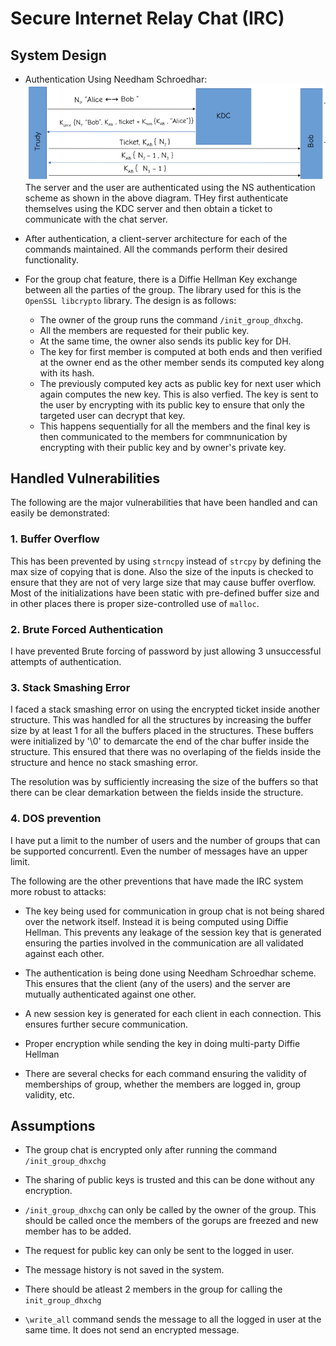 # Secure Internet Relay Chat (IRC)

## System Design

* Authentication Using Needham Schroedhar:
![NS Auth](image.png)
The server and the user are authenticated using the NS authentication scheme as shown in the above diagram. THey first authenticate themselves using the KDC server and then obtain a ticket to communicate with the chat server.

* After authentication, a client-server architecture for each of the commands maintained. All the commands perform their desired functionality.

* For the group chat feature, there is a Diffie Hellman Key exchange between all the parties of the group. The library used for this is the `OpenSSL libcrypto` library. The design is as follows:
  * The owner of the group runs the command `/init_group_dhxchg`. 
  * All the members are requested for their public key.
  * At the same time, the owner also sends its public key for DH.
  * The key for first member is computed at both ends and then verified at the owner end as the other member sends its computed key along with its hash.
  * The previously computed key acts as public key for next user which again computes the new key. This is also verfied. The key is sent to the user by encrypting with its public key to ensure that only the targeted user can decrypt that key.
  * This happens sequentially for all the members and the final key is then communicated to the members for commnunication by encrypting with their public key and by owner's private key.


## Handled Vulnerabilities

The following are the major vulnerabilities that have been handled and can easily be demonstrated:

### 1. Buffer Overflow

This has been prevented by using `strncpy` instead of `strcpy` by defining the max size of copying that is done. Also the size of the inputs is checked to ensure that they are not of very large size that may cause buffer overflow. Most of the initializations have been static with pre-defined buffer size and  in other places there is proper size-controlled use of `malloc`.

### 2. Brute Forced Authentication

I have prevented Brute forcing of password by just allowing 3 unsuccessful attempts of authentication. 

### 3. Stack Smashing Error

I faced a stack smashing error on using the encrypted ticket inside another structure. This was handled for all the structures by increasing the buffer size by at least 1 for all the buffers placed in the structures. These buffers were initialized by '\0' to demarcate the end of the char buffer inside the structure. This ensured that there was no overlaping of the fields inside the structure and hence no stack smashing error.

The resolution was by sufficiently increasing the size of the buffers so that there can be clear demarkation between the fields inside the structure.

### 4. DOS prevention

I have put a limit to the number of users and the number of groups that can be supported concurrentl. Even the number of messages have an upper limit.


The following are the other preventions that have made the IRC system more robust to attacks:

* The key being used for communication in group chat is not being shared over the network itself. Instead it is being computed using Diffie Hellman. This prevents any leakage of the session key that is generated ensuring the parties involved in the communication are all validated against each other.

* The authentication is being done using Needham Schroedhar scheme. This ensures that the client (any of the users) and the server are mutually authenticated against one other.

* A new session key is generated for each client in each connection. This ensures further secure communication.

* Proper encryption while sending the key in doing multi-party Diffie Hellman

* There are several checks for each command ensuring the validity of memberships of group, whether the members are logged in, group validity, etc.

## Assumptions

* The group chat is encrypted only after running the command `/init_group_dhxchg`

* The sharing of public keys is trusted and this can be done without any encryption.

* `/init_group_dhxchg` can only be called by the owner of the group. This should be called once the members of the gorups are freezed and new member has to be added.

* The request for public key can only be sent to the logged in user.

* The message history is not saved in the system.

* There should be atleast 2 members in the group for calling the `init_group_dhxchg`

* `\write_all` command sends the message to all the logged in user at the same time. It does not send an encrypted message.